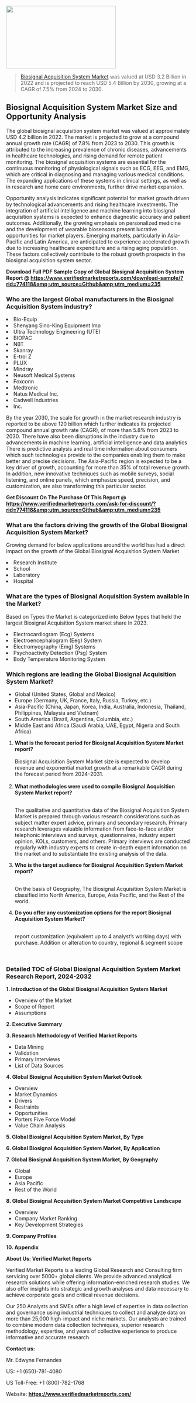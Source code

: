 <img src="https://ffe5etoiles.com/wp-content/uploads/2024/12/MST1-300x171.png" alt="" width="300" height="171" class="alignnone size-medium wp-image-20088" /><blockquote><p><p><a href="https://www.verifiedmarketreports.com/download-sample/?rid=774118&utm_source=Github&utm_medium=235" target="_blank">Biosignal Acquisition System Market</a> was valued at USD 3.2 Billion in 2022 and is projected to reach USD 5.4 Billion by 2030, growing at a CAGR of 7.5% from 2024 to 2030.</p></blockquote><p><h2>Biosignal Acquisition System Market Size and Opportunity Analysis</h2><p>The global biosignal acquisition system market was valued at approximately USD 4.2 billion in 2022. The market is projected to grow at a compound annual growth rate (CAGR) of 7.8% from 2023 to 2030. This growth is attributed to the increasing prevalence of chronic diseases, advancements in healthcare technologies, and rising demand for remote patient monitoring. The biosignal acquisition systems are essential for the continuous monitoring of physiological signals such as ECG, EEG, and EMG, which are critical in diagnosing and managing various medical conditions. The expanding applications of these systems in clinical settings, as well as in research and home care environments, further drive market expansion.</p><p>Opportunity analysis indicates significant potential for market growth driven by technological advancements and rising healthcare investments. The integration of artificial intelligence and machine learning into biosignal acquisition systems is expected to enhance diagnostic accuracy and patient outcomes. Additionally, the growing emphasis on personalized medicine and the development of wearable biosensors present lucrative opportunities for market players. Emerging markets, particularly in Asia-Pacific and Latin America, are anticipated to experience accelerated growth due to increasing healthcare expenditure and a rising aging population. These factors collectively contribute to the robust growth prospects in the biosignal acquisition system sector.</p></p><p class=""><strong>Download Full PDF Sample Copy of Global Biosignal Acquisition System Report @ <a href="https://www.verifiedmarketreports.com/download-sample/?rid=774118&amp;utm_source=Github&amp;utm_medium=235" target="_blank">https://www.verifiedmarketreports.com/download-sample/?rid=774118&amp;utm_source=Github&amp;utm_medium=235</a></strong></p><h3 id="" class="">Who are the largest Global manufacturers in the Biosignal Acquisition System industry?</h3><p><li>Bio-Equip</li><li> Shenyang Sino-King Equipment Imp</li><li> Ultra Technology Engineering (UTE)</li><li> BIOPAC</li><li> NBT</li><li> Skanray</li><li> E-trol Z</li><li> PLUX</li><li> Mindray</li><li> Neusoft Medical Systems</li><li> Foxconn</li><li> Medtronic</li><li> Natus Medical Inc.</li><li> Cadwell Industries</li><li> Inc.</li></p><div class=""><div class="" dir="" data-message-author-role="" data-message-id="" data-message-model-slug=""><div class=""><div class=""><div class=""><div class="" dir="" data-message-author-role="" data-message-id="" data-message-model-slug=""><div class=""><div class=""><p>By the year 2030, the scale for growth in the market research industry is reported to be above 120 billion which further indicates its projected compound annual growth rate (CAGR), of more than 5.8% from 2023 to 2030. There have also been disruptions in the industry due to advancements in machine learning, artificial intelligence and data analytics There is predictive analysis and real time information about consumers which such technologies provide to the companies enabling them to make better and precise decisions. The Asia-Pacific region is expected to be a key driver of growth, accounting for more than 35% of total revenue growth. In addition, new innovative techniques such as mobile surveys, social listening, and online panels, which emphasize speed, precision, and customization, are also transforming this particular sector.</p><p><strong>Get Discount On The Purchase Of This Report @&nbsp; <a href="https://www.verifiedmarketreports.com/ask-for-discount/?rid=774118&amp;utm_source=Github&amp;utm_medium=235" target="_blank">https://www.verifiedmarketreports.com/ask-for-discount/?rid=774118&amp;utm_source=Github&amp;utm_medium=235</a></strong></p></div></div></div></div></div></div></div></div><h3 id="" class="">What are the factors driving the growth of the Global Biosignal Acquisition System Market?</h3><p id="" class="">Growing demand for below applications around the world has had a direct impact on the growth of the Global Biosignal Acquisition System Market</p><p id="" class=""><li>Research Institute</li><li> School</li><li> Laboratory</li><li> Hospital</li></p><h3 id="" class="">What are the types of Biosignal Acquisition System available in the Market?</h3><p id="" class="">Based on Types the Market is categorized into Below types that held the largest Biosignal Acquisition System market share In 2023.</p><p id="" class=""><li>Electrocardiogram (Ecg) Systems</li><li> Electroencephalogram (Eeg) System</li><li> Electromyography (Emg) Systems</li><li> Psychoactivity Detection (Psg) System</li><li> Body Temperature Monitoring System</li></p><h3 id="" class="">Which regions are leading the Global Biosignal Acquisition System Market?</h3><ul><li>Global (United States, Global and Mexico)</li><li>Europe (Germany, UK, France, Italy, Russia, Turkey, etc.)</li><li>Asia-Pacific (China, Japan, Korea, India, Australia, Indonesia, Thailand, Philippines, Malaysia and Vietnam)</li><li>South America (Brazil, Argentina, Columbia, etc.)</li><li>Middle East and Africa (Saudi Arabia, UAE, Egypt, Nigeria and South Africa)</li></ul><p><ol><li><strong>What is the forecast period for Biosignal Acquisition System Market report?<br /></strong><br /><span data-sheets-root="1" data-sheets-value="{&quot;1&quot;:2,&quot;2&quot;:&quot;XXXX size is expected to develop revenue and exponential market growth at a remarkable CAGR during the forecast period from 2024&ndash;2030.&quot;}" data-sheets-userformat="{&quot;2&quot;:12674,&quot;4&quot;:{&quot;1&quot;:2,&quot;2&quot;:16776960},&quot;10&quot;:2,&quot;11&quot;:0,&quot;15&quot;:&quot;Arial&quot;,&quot;16&quot;:12}">Biosignal Acquisition System Market size is expected to develop revenue and exponential market growth at a remarkable CAGR during the forecast period from 2024&ndash;2031.</span><br /><br /></li><li><strong>What methodologies were used to compile Biosignal Acquisition System Market report?<br /><br /></strong><p>The qualitative and quantitative data of the&nbsp;Biosignal Acquisition System Market is prepared through various research considerations such as subject matter expert advice, primary and secondary research. Primary research leverages valuable information from face-to-face and/or telephonic interviews and surveys, questionnaires, industry expert opinion, KOLs, customers, and others. Primary interviews are conducted regularly with industry experts to create in-depth expert information on the market and to substantiate the existing analysis of the data.&nbsp;</p></li><li><strong>Who is the target audience for Biosignal Acquisition System Market report?<br /><br /></strong><p>On the basis of Geography, The&nbsp;Biosignal Acquisition System Market is classified into North America, Europe, Asia Pacific, and the Rest of the world.</p></li><li><strong>Do you offer any customization options for the report Biosignal Acquisition System Market?<br /><br /></strong><p>report customization (equivalent up to 4 analyst&rsquo;s working days) with purchase. Addition or alteration to country, regional &amp; segment scope</p><p>&nbsp;</p></li></ol></p><h3 id="" class="">Detailed TOC of Global Biosignal Acquisition System Market Research Report, 2024-2032</h3><p id="" class=""><strong>1. Introduction of the Global Biosignal Acquisition System Market</strong></p><ul><li>Overview of the Market</li><li>Scope of Report</li><li>Assumptions</li></ul><p id="" class=""><strong>2. Executive Summary</strong></p><p id="" class=""><strong>3. Research Methodology of&nbsp;Verified Market Reports</strong></p><ul><li>Data Mining</li><li>Validation</li><li>Primary Interviews</li><li>List of Data Sources</li></ul><p id="" class=""><strong>4. Global Biosignal Acquisition System Market Outlook</strong></p><ul><li>Overview</li><li>Market Dynamics</li><li>Drivers</li><li>Restraints</li><li>Opportunities</li><li>Porters Five Force Model</li><li>Value Chain Analysis</li></ul><p id="" class=""><strong>5. Global Biosignal Acquisition System Market, By&nbsp;Type</strong></p><p id="" class=""><strong>6. Global Biosignal Acquisition System Market, By Application</strong></p><p id="" class=""><strong>7. Global Biosignal Acquisition System Market, By Geography</strong></p><ul><li>Global</li><li>Europe</li><li>Asia Pacific</li><li>Rest of the World</li></ul><p id="" class=""><strong>8. Global Biosignal Acquisition System Market Competitive Landscape</strong></p><ul><li>Overview</li><li>Company Market Ranking</li><li>Key Development Strategies</li></ul><p id="" class=""><strong>9. Company Profiles</strong></p><p id="" class=""><strong>10. Appendix</strong></p><p id="" class=""><strong>About Us: Verified Market Reports</strong></p><p id="" class="">Verified Market Reports is a leading Global Research and Consulting firm servicing over 5000+ global clients. We provide advanced analytical research solutions while offering information-enriched research studies. We also offer insights into strategic and growth analyses and data necessary to achieve corporate goals and critical revenue decisions.</p><p id="" class="">Our 250 Analysts and SMEs offer a high level of expertise in data collection and governance using industrial techniques to collect and analyze data on more than 25,000 high-impact and niche markets. Our analysts are trained to combine modern data collection techniques, superior research methodology, expertise, and years of collective experience to produce informative and accurate research.</p><p id="" class=""><strong>Contact us:</strong></p><p id="" class="">Mr. Edwyne Fernandes</p><p id="" class="">US: +1 (650)-781-4080</p><p id="" class="">US Toll-Free: +1 (800)-782-1768</p><p id="" class="">Website: <a target="" data-test-app-aware-link=""><strong>https://www.verifiedmarketreports.com/</strong></a></p>

